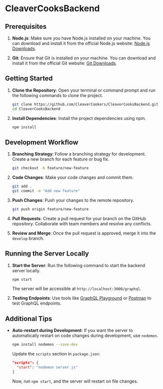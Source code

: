 # CleaverCooksBackend

## Prerequisites

1. **Node.js**: Make sure you have Node.js installed on your machine. You can download and install it from the official Node.js website: [Node.js Downloads](https://nodejs.org).

2. **Git**: Ensure that Git is installed on your machine. You can download and install it from the official Git website: [Git Downloads](https://git-scm.com).

## Getting Started

1. **Clone the Repository**: Open your terminal or command prompt and run the following commands to clone the project.

   ```bash
   git clone https://github.com/CleaverCookers/CleaverCooksBackend.git
   cd CleaverCooksBackend
   ```

2. **Install Dependencies**: Install the project dependencies using npm.

   ```bash
   npm install
   ```

## Development Workflow

1. **Branching Strategy**: Follow a branching strategy for development. Create a new branch for each feature or bug fix.

   ```bash
   git checkout -b feature/new-feature
   ```

2. **Code Changes**: Make your code changes and commit them.

   ```bash
   git add .
   git commit -m "Add new feature"
   ```

3. **Push Changes**: Push your changes to the remote repository.

   ```bash
   git push origin feature/new-feature
   ```

4. **Pull Requests**: Create a pull request for your branch on the GitHub repository. Collaborate with team members and resolve any conflicts.

5. **Review and Merge**: Once the pull request is approved, merge it into the `develop` branch.

## Running the Server Locally

1. **Start the Server**: Run the following command to start the backend server locally.

   ```bash
   npm start
   ```

   The server will be accessible at `http://localhost:3000/graphql`.

2. **Testing Endpoints**: Use tools like [GraphQL Playground](https://www.apollographql.com/docs/apollo-server/testing/graphql-playground/) or [Postman](https://www.postman.com) to test GraphQL endpoints.

## Additional Tips

- **Auto-restart during Development**: If you want the server to automatically restart on code changes during development, use `nodemon`.

   ```bash
   npm install nodemon --save-dev
   ```

  Update the `scripts` section in `package.json`:

   ```json
   "scripts": {
     "start": "nodemon server.js"
   }
   ```

  Now, run `npm start`, and the server will restart on file changes.
